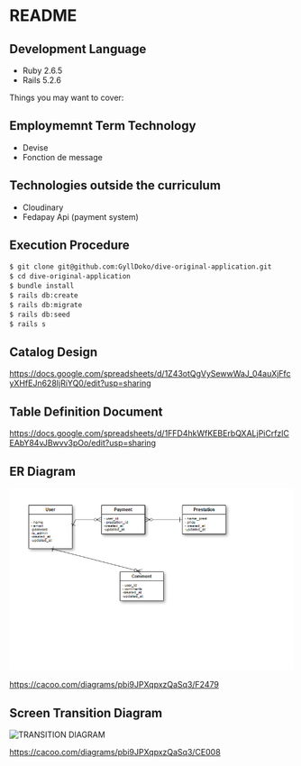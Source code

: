 # README

## Development Language

- Ruby 2.6.5
- Rails 5.2.6

Things you may want to cover:

## Employmemnt Term Technology

- Devise
- Fonction de message

## Technologies outside the curriculum

- Cloudinary
- Fedapay Api (payment system)

## Execution Procedure

```bash
$ git clone git@github.com:GyllDoko/dive-original-application.git
$ cd dive-original-application
$ bundle install
$ rails db:create
$ rails db:migrate
$ rails db:seed
$ rails s
```

## Catalog Design

https://docs.google.com/spreadsheets/d/1Z43otQgVySewwWaJ_04auXjFfcyXHfEJn628IjRiYQ0/edit?usp=sharing

## Table Definition Document

https://docs.google.com/spreadsheets/d/1FFD4hkWfKEBErbQXALjPiCrfzlCEAbY84vJBwvv3pOo/edit?usp=sharing

## ER Diagram

![ERDIAGRAM](er.png)

https://cacoo.com/diagrams/pbi9JPXqpxzQaSq3/F2479

## Screen Transition Diagram

![TRANSITION DIAGRAM](TR.png)

https://cacoo.com/diagrams/pbi9JPXqpxzQaSq3/CE008

